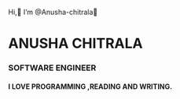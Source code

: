  Hi,👋 I’m @Anusha-chitrala👧
 <H1>ANUSHA CHITRALA</H1>
 <H3>SOFTWARE ENGINEER</H3>
 <H4>I LOVE PROGRAMMING ,READING AND WRITING.</H4>

